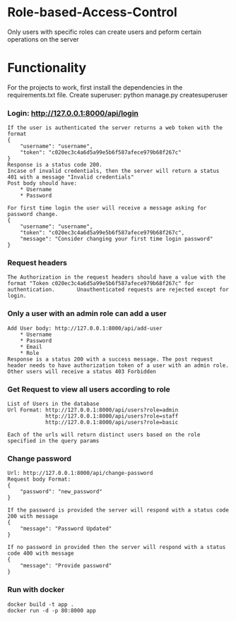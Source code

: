 # Role-based-Access-Control
Only users with specific roles can create users and peform certain operations on the server

# Functionality
For the projects to work, first install the dependencies in the requirements.txt file.
Create superuser: python manage.py createsuperuser


### Login: http://127.0.0.1:8000/api/login
	
	If the user is authenticated the server returns a web token with the format
	{
    	"username": "username",
   	 	"token": "c020ec3c4a6d5a99e5b6f587afece979b68f267c"
	}
	Response is a status code 200. 
	Incase of invalid credentials, then the server will return a status 401 with a message "Invalid credentials"
	Post body should have:
		* Username
		* Password
		
	For first time login the user will receive a message asking for password change.
	{
    	"username": "username",
   	 	"token": "c020ec3c4a6d5a99e5b6f587afece979b68f267c",
		"message": "Consider changing your first time login password"
	}
	
### Request headers
	The Authorization in the request headers should have a value with the format "Token c020ec3c4a6d5a99e5b6f587afece979b68f267c" for authentication. 		Unauthenticated requests are rejected except for login.
	
	
### Only a user with an admin role can add a user
	Add User body: http://127.0.0.1:8000/api/add-user
		* Username
		* Password
		* Email
		* Role
	Response is a status 200 with a success message. The post request header needs to have authorization token of a user with an admin role.
	Other users will receive a status 403 Forbidden
	
### Get Request to view all users according to role
	List of Users in the database
	Url Format: http://127.0.0.1:8000/api/users?role=admin
				http://127.0.0.1:8000/api/users?role=staff
				http://127.0.0.1:8000/api/users?role=basic
	
	Each of the urls will return distinct users based on the role specified in the query params
	
### Change password
	Url: http://127.0.0.1:8000/api/change-password
	Request body Format: 
	{
		"password": "new_password"
	}
	
	If the password is provided the server will respond with a status code 200 with message 
	{
		"message": "Password Updated"
	}
	
	If no password in provided then the server will respond with a status code 400 with message 
	{
		"message": "Provide password"
	}

### Run with docker 
	docker build -t app .
	docker run -d -p 80:8000 app

